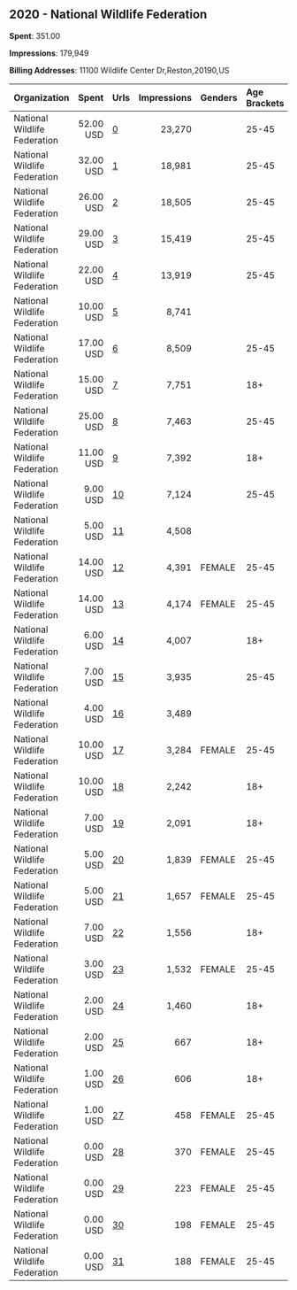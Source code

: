 ## 2020 - National Wildlife Federation 
**Spent**: 351.00

**Impressions**: 179,949

**Billing Addresses**: 11100 Wildlife Center Dr,Reston,20190,US

|Organization|Spent|Urls|Impressions|Genders|Age Brackets|Country Codes|
|:---|---:|:---|---:|:---|:---|:---|
|National Wildlife Federation|52.00 USD|[0](https://www.snap.com/political-ads/asset/4d7caef9212bebd4ee71ee6253dcaa50bf5967448a4e018304dbfa3d4e53728c?mediaType=png)|23,270||25-45|united states|
|National Wildlife Federation|32.00 USD|[1](https://www.snap.com/political-ads/asset/e0d16ada57a97fa4a846ea76f5b0618d88ec46a1839a14fab3394cf6bb0ea0d4?mediaType=mp4)|18,981||25-45|united states|
|National Wildlife Federation|26.00 USD|[2](https://www.snap.com/political-ads/asset/3757a3497c2bab5d51b47c22f1fea50a08fe4423c040254ae6a23546db33e224?mediaType=mp4)|18,505||25-45|united states|
|National Wildlife Federation|29.00 USD|[3](https://www.snap.com/political-ads/asset/e0d16ada57a97fa4a846ea76f5b0618d88ec46a1839a14fab3394cf6bb0ea0d4?mediaType=mp4)|15,419||25-45|united states|
|National Wildlife Federation|22.00 USD|[4](https://www.snap.com/political-ads/asset/4d7caef9212bebd4ee71ee6253dcaa50bf5967448a4e018304dbfa3d4e53728c?mediaType=png)|13,919||25-45|united states|
|National Wildlife Federation|10.00 USD|[5](https://www.snap.com/political-ads/asset/35b45dbee040f1d1f006d925633cf021cf99f900c92eff5d492bd4be99684a1c?mediaType=mp4)|8,741|||united states|
|National Wildlife Federation|17.00 USD|[6](https://www.snap.com/political-ads/asset/3757a3497c2bab5d51b47c22f1fea50a08fe4423c040254ae6a23546db33e224?mediaType=mp4)|8,509||25-45|united states|
|National Wildlife Federation|15.00 USD|[7](https://www.snap.com/political-ads/asset/e0d16ada57a97fa4a846ea76f5b0618d88ec46a1839a14fab3394cf6bb0ea0d4?mediaType=mp4)|7,751||18+|united states|
|National Wildlife Federation|25.00 USD|[8](https://www.snap.com/political-ads/asset/4d7caef9212bebd4ee71ee6253dcaa50bf5967448a4e018304dbfa3d4e53728c?mediaType=png)|7,463||25-45|united states|
|National Wildlife Federation|11.00 USD|[9](https://www.snap.com/political-ads/asset/35b45dbee040f1d1f006d925633cf021cf99f900c92eff5d492bd4be99684a1c?mediaType=mp4)|7,392||18+|united states|
|National Wildlife Federation|9.00 USD|[10](https://www.snap.com/political-ads/asset/e0d16ada57a97fa4a846ea76f5b0618d88ec46a1839a14fab3394cf6bb0ea0d4?mediaType=mp4)|7,124||25-45|united states|
|National Wildlife Federation|5.00 USD|[11](https://www.snap.com/political-ads/asset/3757a3497c2bab5d51b47c22f1fea50a08fe4423c040254ae6a23546db33e224?mediaType=mp4)|4,508|||united states|
|National Wildlife Federation|14.00 USD|[12](https://www.snap.com/political-ads/asset/35b45dbee040f1d1f006d925633cf021cf99f900c92eff5d492bd4be99684a1c?mediaType=mp4)|4,391|FEMALE|25-45|united states|
|National Wildlife Federation|14.00 USD|[13](https://www.snap.com/political-ads/asset/e0d16ada57a97fa4a846ea76f5b0618d88ec46a1839a14fab3394cf6bb0ea0d4?mediaType=mp4)|4,174|FEMALE|25-45|united states|
|National Wildlife Federation|6.00 USD|[14](https://www.snap.com/political-ads/asset/3757a3497c2bab5d51b47c22f1fea50a08fe4423c040254ae6a23546db33e224?mediaType=mp4)|4,007||18+|united states|
|National Wildlife Federation|7.00 USD|[15](https://www.snap.com/political-ads/asset/3757a3497c2bab5d51b47c22f1fea50a08fe4423c040254ae6a23546db33e224?mediaType=mp4)|3,935||25-45|united states|
|National Wildlife Federation|4.00 USD|[16](https://www.snap.com/political-ads/asset/e0d16ada57a97fa4a846ea76f5b0618d88ec46a1839a14fab3394cf6bb0ea0d4?mediaType=mp4)|3,489|||united states|
|National Wildlife Federation|10.00 USD|[17](https://www.snap.com/political-ads/asset/e0d16ada57a97fa4a846ea76f5b0618d88ec46a1839a14fab3394cf6bb0ea0d4?mediaType=mp4)|3,284|FEMALE|25-45|united states|
|National Wildlife Federation|10.00 USD|[18](https://www.snap.com/political-ads/asset/35b45dbee040f1d1f006d925633cf021cf99f900c92eff5d492bd4be99684a1c?mediaType=mp4)|2,242||18+|united states|
|National Wildlife Federation|7.00 USD|[19](https://www.snap.com/political-ads/asset/e0d16ada57a97fa4a846ea76f5b0618d88ec46a1839a14fab3394cf6bb0ea0d4?mediaType=mp4)|2,091||18+|united states|
|National Wildlife Federation|5.00 USD|[20](https://www.snap.com/political-ads/asset/3757a3497c2bab5d51b47c22f1fea50a08fe4423c040254ae6a23546db33e224?mediaType=mp4)|1,839|FEMALE|25-45|united states|
|National Wildlife Federation|5.00 USD|[21](https://www.snap.com/political-ads/asset/3757a3497c2bab5d51b47c22f1fea50a08fe4423c040254ae6a23546db33e224?mediaType=mp4)|1,657|FEMALE|25-45|united states|
|National Wildlife Federation|7.00 USD|[22](https://www.snap.com/political-ads/asset/3757a3497c2bab5d51b47c22f1fea50a08fe4423c040254ae6a23546db33e224?mediaType=mp4)|1,556||18+|united states|
|National Wildlife Federation|3.00 USD|[23](https://www.snap.com/political-ads/asset/35b45dbee040f1d1f006d925633cf021cf99f900c92eff5d492bd4be99684a1c?mediaType=mp4)|1,532|FEMALE|25-45|united states|
|National Wildlife Federation|2.00 USD|[24](https://www.snap.com/political-ads/asset/e0d16ada57a97fa4a846ea76f5b0618d88ec46a1839a14fab3394cf6bb0ea0d4?mediaType=mp4)|1,460||18+|united states|
|National Wildlife Federation|2.00 USD|[25](https://www.snap.com/political-ads/asset/3757a3497c2bab5d51b47c22f1fea50a08fe4423c040254ae6a23546db33e224?mediaType=mp4)|667||18+|united states|
|National Wildlife Federation|1.00 USD|[26](https://www.snap.com/political-ads/asset/35b45dbee040f1d1f006d925633cf021cf99f900c92eff5d492bd4be99684a1c?mediaType=mp4)|606||18+|united states|
|National Wildlife Federation|1.00 USD|[27](https://www.snap.com/political-ads/asset/35b45dbee040f1d1f006d925633cf021cf99f900c92eff5d492bd4be99684a1c?mediaType=mp4)|458|FEMALE|25-45|united states|
|National Wildlife Federation|0.00 USD|[28](https://www.snap.com/political-ads/asset/e0d16ada57a97fa4a846ea76f5b0618d88ec46a1839a14fab3394cf6bb0ea0d4?mediaType=mp4)|370|FEMALE|25-45|united states|
|National Wildlife Federation|0.00 USD|[29](https://www.snap.com/political-ads/asset/3757a3497c2bab5d51b47c22f1fea50a08fe4423c040254ae6a23546db33e224?mediaType=mp4)|223|FEMALE|25-45|united states|
|National Wildlife Federation|0.00 USD|[30](https://www.snap.com/political-ads/asset/e0d16ada57a97fa4a846ea76f5b0618d88ec46a1839a14fab3394cf6bb0ea0d4?mediaType=mp4)|198|FEMALE|25-45|united states|
|National Wildlife Federation|0.00 USD|[31](https://www.snap.com/political-ads/asset/35b45dbee040f1d1f006d925633cf021cf99f900c92eff5d492bd4be99684a1c?mediaType=mp4)|188|FEMALE|25-45|united states|
